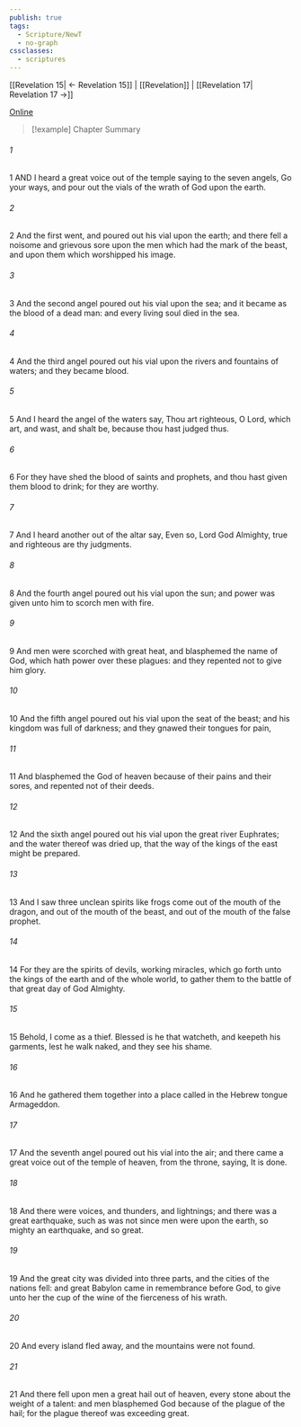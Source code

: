 ```yaml
---
publish: true
tags:
  - Scripture/NewT
  - no-graph
cssclasses:
  - scriptures
---
```

[[Revelation 15| ← Revelation 15]] | [[Revelation]] | [[Revelation 17| Revelation 17 →]]

[Online](https://churchofjesuschrist.org/study/scriptures/nt/rev/16?lang=eng)

>[!example] Chapter Summary
>
###### 1
1 AND I heard a great voice out of the temple saying to the seven angels, Go your ways, and pour out the vials of the wrath of God upon the earth.
###### 2
2 And the first went, and poured out his vial upon the earth; and there fell a noisome and grievous sore upon the men which had the mark of the beast, and upon them which worshipped his image.
###### 3
3 And the second angel poured out his vial upon the sea; and it became as the blood of a dead man: and every living soul died in the sea.
###### 4
4 And the third angel poured out his vial upon the rivers and fountains of waters; and they became blood.
###### 5
5 And I heard the angel of the waters say, Thou art righteous, O Lord, which art, and wast, and shalt be, because thou hast judged thus.
###### 6
6 For they have shed the blood of saints and prophets, and thou hast given them blood to drink; for they are worthy.
###### 7
7 And I heard another out of the altar say, Even so, Lord God Almighty, true and righteous are thy judgments.
###### 8
8 And the fourth angel poured out his vial upon the sun; and power was given unto him to scorch men with fire.
###### 9
9 And men were scorched with great heat, and blasphemed the name of God, which hath power over these plagues: and they repented not to give him glory.
###### 10
10 And the fifth angel poured out his vial upon the seat of the beast; and his kingdom was full of darkness; and they gnawed their tongues for pain,
###### 11
11 And blasphemed the God of heaven because of their pains and their sores, and repented not of their deeds.
###### 12
12 And the sixth angel poured out his vial upon the great river Euphrates; and the water thereof was dried up, that the way of the kings of the east might be prepared.
###### 13
13 And I saw three unclean spirits like frogs come out of the mouth of the dragon, and out of the mouth of the beast, and out of the mouth of the false prophet.
###### 14
14 For they are the spirits of devils, working miracles, which go forth unto the kings of the earth and of the whole world, to gather them to the battle of that great day of God Almighty.
###### 15
15 Behold, I come as a thief. Blessed is he that watcheth, and keepeth his garments, lest he walk naked, and they see his shame.
###### 16
16 And he gathered them together into a place called in the Hebrew tongue Armageddon.
###### 17
17 And the seventh angel poured out his vial into the air; and there came a great voice out of the temple of heaven, from the throne, saying, It is done.
###### 18
18 And there were voices, and thunders, and lightnings; and there was a great earthquake, such as was not since men were upon the earth, so mighty an earthquake, and so great.
###### 19
19 And the great city was divided into three parts, and the cities of the nations fell: and great Babylon came in remembrance before God, to give unto her the cup of the wine of the fierceness of his wrath.
###### 20
20 And every island fled away, and the mountains were not found.
###### 21
21 And there fell upon men a great hail out of heaven, every stone about the weight of a talent: and men blasphemed God because of the plague of the hail; for the plague thereof was exceeding great.



